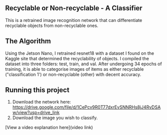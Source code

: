 ## Recyclable or Non-recyclable - A Classifier

 This is a retrained image recognition network that can differentiate recyclable objects from non-recyclable ones.




## The Algorithm

Using the Jetson Nano, I retrained resnet18 with a dataset I found on the Kaggle site that determined the recyclability of objects. I compiled the dataset into three folders: test, train, and val. After undergoing 34 epochs of training, it is able to categorise images of items as either recyclable ("classification 1') or non-recyclable (other) with decent accuracy.


## Running this project

1. Download the network here: https://drive.google.com/file/d/1CePcv9R0T77dxrEvSNNRHs8jJ4RvDSAw/view?usp=drive_link
2. Download the image you wish to classify.

[View a video explanation here](video link)
